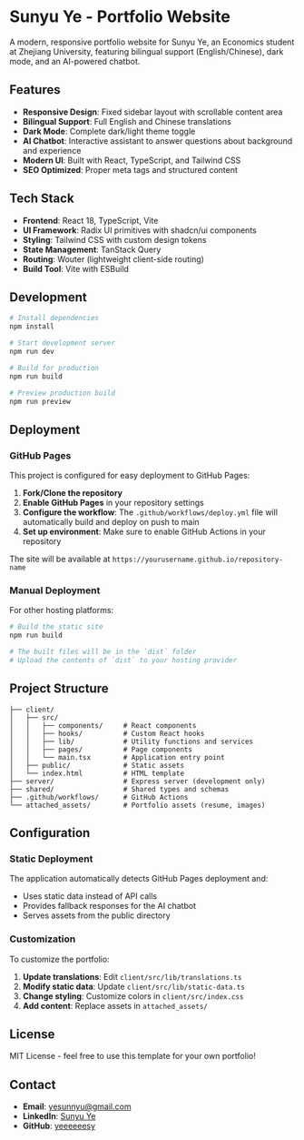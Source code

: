 # Sunyu Ye - Portfolio Website

A modern, responsive portfolio website for Sunyu Ye, an Economics student at Zhejiang University, featuring bilingual support (English/Chinese), dark mode, and an AI-powered chatbot.

## Features

- **Responsive Design**: Fixed sidebar layout with scrollable content area
- **Bilingual Support**: Full English and Chinese translations
- **Dark Mode**: Complete dark/light theme toggle
- **AI Chatbot**: Interactive assistant to answer questions about background and experience
- **Modern UI**: Built with React, TypeScript, and Tailwind CSS
- **SEO Optimized**: Proper meta tags and structured content

## Tech Stack

- **Frontend**: React 18, TypeScript, Vite
- **UI Framework**: Radix UI primitives with shadcn/ui components
- **Styling**: Tailwind CSS with custom design tokens
- **State Management**: TanStack Query
- **Routing**: Wouter (lightweight client-side routing)
- **Build Tool**: Vite with ESBuild

## Development

```bash
# Install dependencies
npm install

# Start development server
npm run dev

# Build for production
npm run build

# Preview production build
npm run preview
```

## Deployment

### GitHub Pages

This project is configured for easy deployment to GitHub Pages:

1. **Fork/Clone the repository**
2. **Enable GitHub Pages** in your repository settings
3. **Configure the workflow**: The `.github/workflows/deploy.yml` file will automatically build and deploy on push to main
4. **Set up environment**: Make sure to enable GitHub Actions in your repository

The site will be available at `https://yourusername.github.io/repository-name`

### Manual Deployment

For other hosting platforms:

```bash
# Build the static site
npm run build

# The built files will be in the `dist` folder
# Upload the contents of `dist` to your hosting provider
```

## Project Structure

```
├── client/
│   ├── src/
│   │   ├── components/     # React components
│   │   ├── hooks/          # Custom React hooks
│   │   ├── lib/            # Utility functions and services
│   │   ├── pages/          # Page components
│   │   └── main.tsx        # Application entry point
│   ├── public/             # Static assets
│   └── index.html          # HTML template
├── server/                 # Express server (development only)
├── shared/                 # Shared types and schemas
├── .github/workflows/      # GitHub Actions
└── attached_assets/        # Portfolio assets (resume, images)
```

## Configuration

### Static Deployment

The application automatically detects GitHub Pages deployment and:
- Uses static data instead of API calls
- Provides fallback responses for the AI chatbot
- Serves assets from the public directory

### Customization

To customize the portfolio:

1. **Update translations**: Edit `client/src/lib/translations.ts`
2. **Modify static data**: Update `client/src/lib/static-data.ts`
3. **Change styling**: Customize colors in `client/src/index.css`
4. **Add content**: Replace assets in `attached_assets/`

## License

MIT License - feel free to use this template for your own portfolio!

## Contact

- **Email**: yesunnyu@gmail.com
- **LinkedIn**: [Sunyu Ye](https://www.linkedin.com/in/sunyu-ye-a3a806373)
- **GitHub**: [yeeeeeesy](https://github.com/yeeeeeesy)